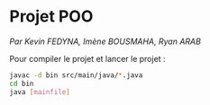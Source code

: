 # Projet POO

*Par Kevin FEDYNA, Imène BOUSMAHA, Ryan ARAB*

Pour compiler le projet et lancer le projet :
```sh
javac -d bin src/main/java/*.java
cd bin
java [mainfile]
```